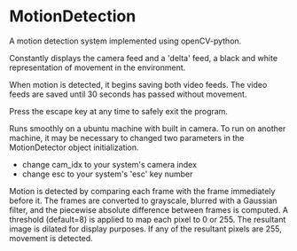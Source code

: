# MotionDetection

A motion detection system implemented using openCV-python. 

Constantly displays the camera feed and a 'delta' feed, a black and white representation of movement in the environment.

When motion is detected, it begins saving both video feeds. The video feeds are saved until 30 seconds has passed without movement. 

Press the escape key at any time to safely exit the program. 

Runs smoothly on a ubuntu machine with built in camera. To run on another machine, it may be necessary to changed two parameters in the MotionDetector object initialization.
- change cam_idx to your system's camera index
- change esc to your system's 'esc' key number

Motion is detected by comparing each frame with the frame immediately before it. The frames are converted to grayscale, blurred with a Gaussian filter, and the piecewise absolute difference between frames is computed. A threshold (default=8) is applied to map each pixel to 0 or 255. The resultant image is dilated for display purposes. If any of the resultant pixels are 255, movement is detected.
